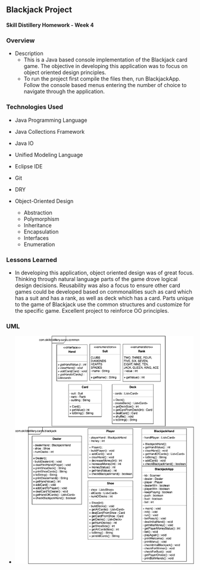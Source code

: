 ## Blackjack Project
#### Skill Distillery Homework - Week 4

### Overview
* Description
  * This is a Java based console implementation of the Blackjack card game. The objective in developing this application was to focus on object oriented design principles. 
  * To run the project first compile the files then, run BlackjackApp. Follow the console based menus entering the number of choice to navigate through the application.

### Technologies Used
* Java Programming Language
* Java Collections Framework
* Java IO
* Unified Modeling Language
* Eclipse IDE
* Git
* DRY
* Object-Oriented Design

  * Abstraction 
  * Polymorphism
  * Inheritance
  * Encapsulation
  * Interfaces
  * Enumeration
  

### Lessons Learned

* In developing this application, object oriented design was of great focus. Thinking through natural language parts of the game drove logical design decisions. Reusability was also a focus to ensure other card games could be developed based on commonalities such as card which has a suit and has a rank, as well as deck which has a card. Parts unique to the game of Blackjack use the common structures and customize for the specific game. Excellent project to reinforce OO principles.

### UML

* ![UML Diagram](https://github.com/robrides/BlackjackProject/blob/master/CardGamesBlackjack.png)